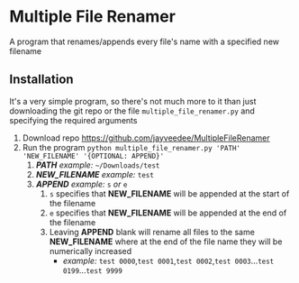 # Multiple File Renamer

A program that renames/appends every file's name with a specified new filename

## Installation

It's a very simple program, so there's not much more to it than just downloading the git repo or the file `multiple_file_renamer.py` and specifying the required arguments

1. Download repo https://github.com/jayveedee/MultipleFileRenamer
2. Run the program `python multiple_file_renamer.py 'PATH' 'NEW_FILENAME' '{OPTIONAL: APPEND}'`
    1. _**PATH** example:_ `~/Downloads/test`
    2. _**NEW_FILENAME** example:_ `test`
    3. _**APPEND** example:_ `s` _or_ `e`
        1. `s` specifies that **NEW_FILENAME** will be appended at the start of the filename
        2. `e` specifies that **NEW_FILENAME** will be appended at the end of the filename
        3. Leaving **APPEND** blank will rename all files to the same **NEW_FILENAME** where at the end of the file name they will be numerically increased
            - _example:_ `test 0000`,`test 0001`,`test 0002`,`test 0003`...`test 0199`...`test 9999`